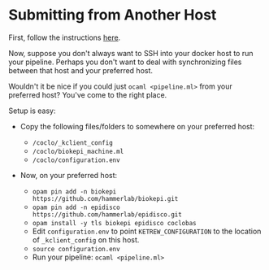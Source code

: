 # Submitting from Another Host

First, follow the instructions [here](running-on-coclobas.md).

Now, suppose you don't always want to SSH into your docker host to run your pipeline. Perhaps you don't want to deal with synchronizing files between that host and your preferred host.

Wouldn't it be nice if you could just `ocaml <pipeline.ml>` from your preferred host? You've come to the right place.

Setup is easy:

* Copy the following files/folders to somewhere on your preferred host:
   * `/coclo/_kclient_config`
   * `/coclo/biokepi_machine.ml`
   * `/coclo/configuration.env`

* Now, on your preferred host:
   * `opam pin add -n biokepi https://github.com/hammerlab/biokepi.git`
   * `opam pin add -n epidisco https://github.com/hammerlab/epidisco.git`
   * `opam install -y tls biokepi epidisco coclobas`
   * Edit `configuration.env` to point `KETREW_CONFIGURATION` to the location of `_kclient_config` on this host.
   * `source configuration.env`
   * Run your pipeline: `ocaml <pipeline.ml>`
